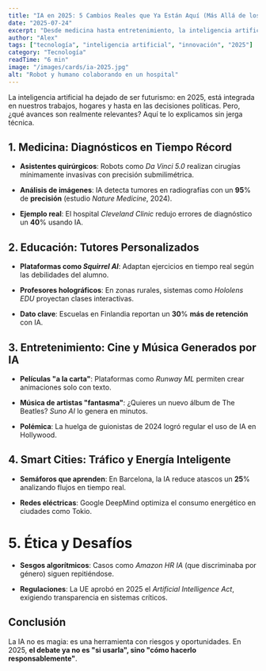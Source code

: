 ```yaml
---
title: "IA en 2025: 5 Cambios Reales que Ya Están Aquí (Más Allá de los Chatbots)"
date: "2025-07-24"
excerpt: "Desde medicina hasta entretenimiento, la inteligencia artificial está transformando industrias. Te contamos los avances más impactantes."
author: "Alex"
tags: ["tecnología", "inteligencia artificial", "innovación", "2025"]
category: "Tecnología"
readTime: "6 min"
image: "/images/cards/ia-2025.jpg"
alt: "Robot y humano colaborando en un hospital"
---
```


La inteligencia artificial ha dejado de ser futurismo: en 2025, está integrada en nuestros trabajos, hogares y hasta en las decisiones políticas. Pero, ¿qué avances son realmente relevantes? Aquí te lo explicamos sin jerga técnica.

## 1. Medicina: Diagnósticos en Tiempo Récord

- **Asistentes quirúrgicos**: Robots como _Da Vinci 5.0_ realizan cirugías mínimamente invasivas con precisión submilimétrica.

- **Análisis de imágenes**: IA detecta tumores en radiografías con un **95**% de **precisión** (estudio _Nature Medicine_, 2024).

- **Ejemplo real**: El hospital _Cleveland Clinic_ redujo errores de diagnóstico un **40**% usando IA.

## 2. Educación: Tutores Personalizados

- **Plataformas como _Squirrel AI_**: Adaptan ejercicios en tiempo real según las debilidades del alumno.

- **Profesores holográficos**: En zonas rurales, sistemas como _Hololens EDU_ proyectan clases interactivas.

- **Dato clave**: Escuelas en Finlandia reportan un **30**% **más de retención** con IA.

## 3. Entretenimiento: Cine y Música Generados por IA

- **Películas "a la carta"**: Plataformas como _Runway ML_ permiten crear animaciones solo con texto.

- **Música de artistas "fantasma"**: ¿Quieres un nuevo álbum de The Beatles? _Suno AI_ lo genera en minutos.

- **Polémica**: La huelga de guionistas de 2024 logró regular el uso de IA en Hollywood.

## 4. Smart Cities: Tráfico y Energía Inteligente

- **Semáforos que aprenden**: En Barcelona, la IA reduce atascos un **25**% analizando flujos en tiempo real.

- **Redes eléctricas**: Google DeepMind optimiza el consumo energético en ciudades como Tokio.

# 5. Ética y Desafíos

- **Sesgos algorítmicos**: Casos como _Amazon HR IA_ (que discriminaba por género) siguen repitiéndose.

- **Regulaciones**: La UE aprobó en 2025 el _Artificial Intelligence Act_, exigiendo transparencia en sistemas críticos.

## Conclusión

La IA no es magia: es una herramienta con riesgos y oportunidades. En 2025, **el debate ya no es "si usarla", sino "cómo hacerlo responsablemente"**.
